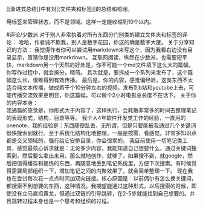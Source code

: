 [[渐进式总结]]中有对[[文件夹和标签]]的总结和梳理。


用标签来管理状态，而不是领域。这样一定能收缩到10个以内。


#评论/少数派 
	对于别人非常执着对所有东西分门别类的建立文件夹和标签的评论：
	哈哈，作者诚不欺我，别人是数字花园，你这的确是数字大厦。
	关于分享知识的方法：
	我觉得作者你可以尝试用markdown来写这个，因为我看右边没有目录显示，盲猜你是没用markdown。
	互联网阅读，纵然在少数派，也需要短平快，markdown另一个天然的好处是，你不可能一个md文件填下这么大的篇幅，你写作过程中，就会拆分，精简。
	其次就是，要拆成一个系列来发布了，这个篇幅这么长，很难得到有效传播。
	最后是，你的内容，感觉偏经验，这类东西不太适合纯文本传播，做成若干个10分钟左右的视频，发布到b站和youtube上去，可能传播交流效果更明显，你这篇幅，可以做个2小时电影总长度不在话下。
	关于你的内容本身：	
	我通篇的感觉是，你形式大于内容了，这样执行，会耗散非常多的时间去整理笔记的表现形式，结构，目录等等。
	我个人4年软件开发类工作的经验，一直用的onenote，我的经验是：东西随便乱丢，无所谓，但是只要能被我通过几个关键词很快搜索到就行。至于系统化结构化地整理，一般是按需，看感觉。非常多知识点都是交叉领域的，强行给它安排目录，你会很累的。
	我目前使用一切笔记类工具，感觉最核心诉求就是：无论多少内容，我能知道自己想要什么，通过关键词搜索到，然后要么拿出来用，那么就地创作，就够了。如果搜不到，就google，然后把值得缓存和提炼的东西，再随意地丢到笔记系统里，方便下次搜索。有时候觉得需要局部组织一下，增加笔记之间的内聚效果了，就会简单整理一下。
	现在我也在尝试每次花一点点时间加双向链接。核心原因是：以前偶尔有怎么换关键词，都搜索不到想要的东西，这种情况。我期望能通过这种形式，以后搜索的时候，即使没有立马直捣黄龙，但通过双链的引导跳转，在2-5步就能找到自己想要的。并且跳转过程本身也是一个思考和组织的过程。